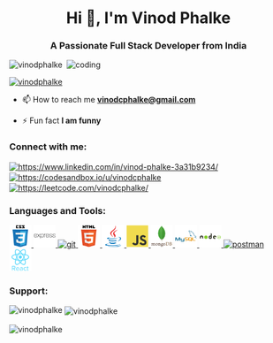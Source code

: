 <h1 align="center">Hi 👋, I'm Vinod Phalke</h1>
<h3 align="center">A Passionate Full Stack Developer from India</h3>

<img align="right" alt="coding" width="400" src="https://www.google.com/url?sa=i&url=https%3A%2F%2Fwallpapersafari.com%2Fmoving-binary-code-wallpaper%2F&psig=AOvVaw3jK8ukNine28UoTrD9MUsV&ust=1685007567921000&source=images&cd=vfe&ved=2ahUKEwiQgsG91I3_AhUubmwGHbPGC5gQjRx6BAgAEAw"/>

<p align="left"> <img src="https://komarev.com/ghpvc/?username=vinodphalke&label=Profile%20views&color=0e75b6&style=flat" alt="vinodphalke" /> </p>

<p align="left"> <a href="https://github.com/ryo-ma/github-profile-trophy"><img src="https://github-profile-trophy.vercel.app/?username=vinodphalke" alt="vinodphalke" /></a> </p>

- 📫 How to reach me **vinodcphalke@gmail.com**

- ⚡ Fun fact **I am funny**

<h3 align="left">Connect with me:</h3>
<p align="left">
<a href="https://linkedin.com/in/https://www.linkedin.com/in/vinod-phalke-3a31b9234/" target="blank"><img align="center" src="https://raw.githubusercontent.com/rahuldkjain/github-profile-readme-generator/master/src/images/icons/Social/linked-in-alt.svg" alt="https://www.linkedin.com/in/vinod-phalke-3a31b9234/" height="30" width="40" /></a>
<a href="https://codesandbox.com/https://codesandbox.io/u/vinodcphalke" target="blank"><img align="center" src="https://raw.githubusercontent.com/rahuldkjain/github-profile-readme-generator/master/src/images/icons/Social/codesandbox.svg" alt="https://codesandbox.io/u/vinodcphalke" height="30" width="40" /></a>
<a href="https://www.leetcode.com/https://leetcode.com/vinodcphalke/" target="blank"><img align="center" src="https://raw.githubusercontent.com/rahuldkjain/github-profile-readme-generator/master/src/images/icons/Social/leet-code.svg" alt="https://leetcode.com/vinodcphalke/" height="30" width="40" /></a>
</p>

<h3 align="left">Languages and Tools:</h3>

<p align="left"> <a href="https://www.w3schools.com/css/" target="_blank" rel="noreferrer"> <img src="https://raw.githubusercontent.com/devicons/devicon/master/icons/css3/css3-original-wordmark.svg" alt="css3" width="40" height="40"/> </a> <a href="https://expressjs.com" target="_blank" rel="noreferrer"> <img src="https://raw.githubusercontent.com/devicons/devicon/master/icons/express/express-original-wordmark.svg" alt="express" width="40" height="40"/> </a> <a href="https://git-scm.com/" target="_blank" rel="noreferrer"> <img src="https://www.vectorlogo.zone/logos/git-scm/git-scm-icon.svg" alt="git" width="40" height="40"/> </a> <a href="https://www.w3.org/html/" target="_blank" rel="noreferrer"> <img src="https://raw.githubusercontent.com/devicons/devicon/master/icons/html5/html5-original-wordmark.svg" alt="html5" width="40" height="40"/> </a> <a href="https://www.java.com" target="_blank" rel="noreferrer"> <img src="https://raw.githubusercontent.com/devicons/devicon/master/icons/java/java-original.svg" alt="java" width="40" height="40"/> </a> <a href="https://developer.mozilla.org/en-US/docs/Web/JavaScript" target="_blank" rel="noreferrer"> <img src="https://raw.githubusercontent.com/devicons/devicon/master/icons/javascript/javascript-original.svg" alt="javascript" width="40" height="40"/> </a> <a href="https://www.mongodb.com/" target="_blank" rel="noreferrer"> <img src="https://raw.githubusercontent.com/devicons/devicon/master/icons/mongodb/mongodb-original-wordmark.svg" alt="mongodb" width="40" height="40"/> </a> <a href="https://www.mysql.com/" target="_blank" rel="noreferrer"> <img src="https://raw.githubusercontent.com/devicons/devicon/master/icons/mysql/mysql-original-wordmark.svg" alt="mysql" width="40" height="40"/> </a> <a href="https://nodejs.org" target="_blank" rel="noreferrer"> <img src="https://raw.githubusercontent.com/devicons/devicon/master/icons/nodejs/nodejs-original-wordmark.svg" alt="nodejs" width="40" height="40"/> </a> <a href="https://postman.com" target="_blank" rel="noreferrer"> <img src="https://www.vectorlogo.zone/logos/getpostman/getpostman-icon.svg" alt="postman" width="40" height="40"/> </a> <a href="https://reactjs.org/" target="_blank" rel="noreferrer"> <img src="https://raw.githubusercontent.com/devicons/devicon/master/icons/react/react-original-wordmark.svg" alt="react" width="40" height="40"/> </a> </p>

<h3 align="left">Support:</h3>

<p><img align="left" src="https://github-readme-stats.vercel.app/api/top-langs?username=vinodphalke&show_icons=true&locale=en&layout=compact" alt="vinodphalke" /></p>

<p>&nbsp;<img align="center" src="https://github-readme-stats.vercel.app/api?username=vinodphalke&show_icons=true&locale=en" alt="vinodphalke" /></p>

<p><img align="center" src="https://github-readme-streak-stats.herokuapp.com/?user=vinodphalke&" alt="vinodphalke" /></p>

<!-- <p><a href="https://www.buymeacoffee.com/vinodcphalke"> <img align="left" src="https://cdn.buymeacoffee.com/buttons/v2/default-yellow.png" height="50" width="210" alt="vinodcphalke" /></a></p><br><br> -->
